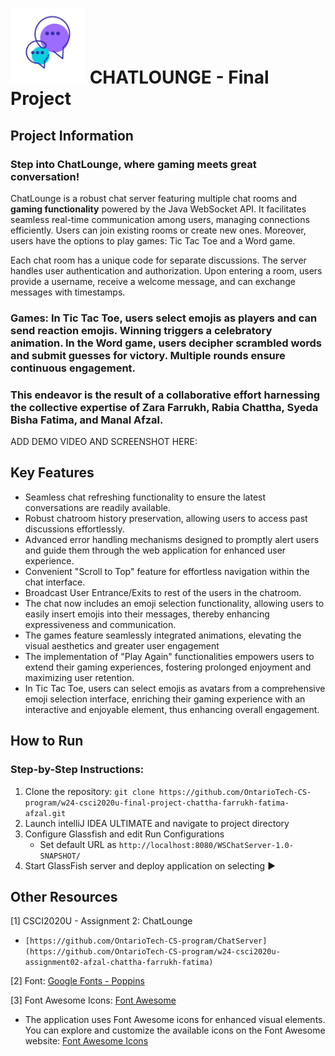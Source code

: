 # <img src="src/main/webapp/img/logo.png" alt="ChatLounge Logo" width="120"> CHATLOUNGE - Final Project


## Project Information

### Step into ChatLounge, where gaming meets great conversation! 
ChatLounge is a robust chat server featuring multiple chat rooms and __gaming functionality__ powered by the Java WebSocket API. It facilitates seamless real-time communication among users, managing connections efficiently. Users can join existing rooms or create new ones. Moreover, users have the options to play games: Tic Tac Toe and a Word game.

Each chat room has a unique code for separate discussions. The server handles user authentication and authorization. Upon entering a room, users provide a username, receive a welcome message, and can exchange messages with timestamps.

### Games: In Tic Tac Toe, users select emojis as players and can send reaction emojis. Winning triggers a celebratory animation. In the Word game, users decipher scrambled words and submit guesses for victory. Multiple rounds ensure continuous engagement.

### This endeavor is the result of a collaborative effort harnessing the collective expertise of Zara Farrukh, Rabia Chattha, Syeda Bisha Fatima, and Manal Afzal.

ADD DEMO VIDEO AND SCREENSHOT HERE:

## Key Features
- Seamless chat refreshing functionality to ensure the latest conversations are readily available.
- Robust chatroom history preservation, allowing users to access past discussions effortlessly.
- Advanced error handling mechanisms designed to promptly alert users and guide them through the web application for enhanced user experience.
- Convenient "Scroll to Top" feature for effortless navigation within the chat interface.
- Broadcast User Entrance/Exits to rest of the users in the chatroom.
- The chat now includes an emoji selection functionality, allowing users to easily insert emojis into their messages, thereby enhancing expressiveness and communication.
- The games feature seamlessly integrated animations, elevating the visual aesthetics and greater user engagement
- The implementation of "Play Again" functionalities empowers users to extend their gaming experiences, fostering prolonged enjoyment and maximizing user retention.
- In Tic Tac Toe, users can select emojis as avatars from a comprehensive emoji selection interface, enriching their gaming experience with an interactive and enjoyable element, thus enhancing overall engagement.

  
## How to Run

### Step-by-Step Instructions:
1. Clone the repository: `git clone https://github.com/OntarioTech-CS-program/w24-csci2020u-final-project-chattha-farrukh-fatima-afzal.git`
2. Launch intelliJ IDEA ULTIMATE and navigate to project directory
3. Configure Glassfish and edit Run Configurations
    - Set default URL as `http://localhost:8080/WSChatServer-1.0-SNAPSHOT/`
4. Start GlassFish server and deploy application on selecting ▶

## Other Resources
[1] CSCI2020U - Assignment 2: ChatLounge
  - `[https://github.com/OntarioTech-CS-program/ChatServer](https://github.com/OntarioTech-CS-program/w24-csci2020u-assignment02-afzal-chattha-farrukh-fatima)`

[2] Font: [Google Fonts - Poppins](https://fonts.google.com/specimen/Poppins)

[3] Font Awesome Icons: [Font Awesome](https://fontawesome.com/)
- The application uses Font Awesome icons for enhanced visual elements. You can explore and customize the available icons on the Font Awesome website: [Font Awesome Icons](https://fontawesome.com/icons)
